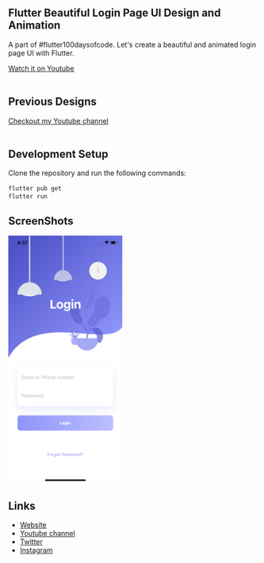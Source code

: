 ## Flutter Beautiful Login Page UI Design and Animation

A part of #flutter100daysofcode. Let's create a beautiful and animated login page UI with Flutter.

[Watch it on Youtube](https://youtu.be/NHAIiAmxTAU)
<br><br>
## Previous Designs
[Checkout my Youtube channel](https://youtube.com/afgprogrammer)
<br><br>
## Development Setup
Clone the repository and run the following commands:
```
flutter pub get
flutter run
```

## ScreenShots

<img src="assets/screenshot/one.png" height="500em" />

## Links

* [Website](https://afgprogrammer.com)
* [Youtube channel](https://youtube.com/afgprogrammer)
* [Twitter](https://twitter.com/afgprogrammer)
* [Instagram](https://instagram.com/afgprogrammer)
